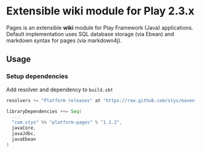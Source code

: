 # Extensible wiki module for Play 2.3.x

Pages is an extensible **wiki** module for Play Framework (Java) applications. Default implementation uses SQL database storage (via Ebean) and markdown syntax for pages (via markdown4j).  

## Usage

### Setup dependencies

Add resolver and dependency to `build.sbt` 

```sbt
resolvers += "Platform releases" at "https://raw.github.com/stys/maven-releases/master/"

libraryDependencies ++= Seq(
  ...
  "com.stys" %% "platform-pages" % "1.1.2",
  javaCore,
  javaJdbc,
  javaEbean
)     
```


